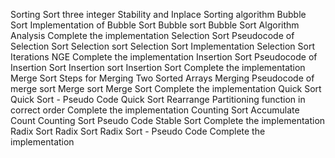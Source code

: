 Sorting
Sort three integer
Stability and Inplace Sorting algorithm
Bubble Sort
Implementation of Bubble Sort
Bubble sort
Bubble Sort Algorithm Analysis
Complete the implementation
Selection Sort
Pseudocode of Selection Sort
Selection sort
Selection Sort Implementation
Selection Sort Iterations
NGE
Complete the implementation
Insertion Sort
Pseudocode of Insertion Sort
Insertion sort
Insertion Sort
Complete the implementation
Merge Sort
Steps for Merging Two Sorted Arrays
Merging
Pseudocode of merge sort
Merge sort
Merge Sort
Complete the implementation
Quick Sort
Quick Sort - Pseudo Code
Quick Sort
Rearrange Partitioning function in correct order
Complete the implementation
Counting Sort
Accumulate Count
Counting Sort
Pseudo Code
Stable Sort
Complete the implementation
Radix Sort
Radix Sort
Radix Sort - Pseudo Code
Complete the implementation
